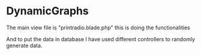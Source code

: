 # DynamicGraphs

The main view file is "printradio.blade.php" this is doing the functionalities

And to put the data in database I have used different controllers to randomly generate data.
